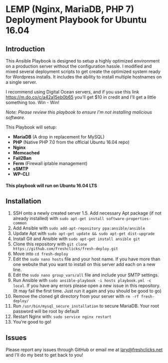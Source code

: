 # LEMP (Nginx, MariaDB, PHP 7) Deployment Playbook for Ubuntu 16.04

## Introduction

This Ansible Playbook is designed to setup a highly optimized environment on a production server without the configuration hassle. I modified and mixed several deployment scripts to get create the optimized system ready for Wordpress installs.
It includes the ability to install multiple hostnames on a single server.

I recommend using Digital Ocean servers, and if you use this link https://m.do.co/c/a42a15eb0b65 you'll get $10 in credit and I'll get a little something too. Win - Win!

*Note: Please review this playbook to ensure I'm not installing malicious software.*

This Playbook will setup:

- **MariaDB** (A drop in replacement for MySQL)
- **PHP** (Native PHP 7.0 from the official Ubuntu 16.04 repo)
- **Nginx**
- **Memcached**
- **Fail2Ban**
- **Ferm** (Firewall iptable management)
- **sSMTP**
- **WP-CLI**

#### This playbook will run on Ubuntu 16.04 LTS

## Installation

1. SSH onto a newly created server
1.5. Add necessary Apt package (if not already installed) with `sudo apt-get install software-properties-common`
2. Add Ansible with `sudo add-apt-repository ppa:ansible/ansible`
3. Update Apt with `sudo apt-get update && sudo apt-get dist-upgrade`
4. Install Git and Ansible with `sudo apt-get install ansible git`
5. Clone this repository with `git clone https://github.com/Freshclicks/fresh-deploy.git`
6. Move into `cd fresh-deploy`
7. Edit the `sudo nano hosts` file and your host name. If you have more than one website that you want to install on this server add each on a new line.
8. Edit the `sudo nano group_vars/all` file and include your SMTP settings.
9. Run Ansible with `sudo ansible-playbook -i hosts playbook.yml -c local`. If you have any errors please open a new issue in this repository. (It may fail the first time. Just run it again and you should be good to go)
10. Remove the cloned git directory from your server with `rm -rf fresh-deploy/`
11. Run `/usr/bin/mysql_secure_installation` to secure MariaDB. Your root password will be root by default
12. Restart Nginx with: `sudo service nginx restart`
13. You're good to go!

## Issues

Please report any issues through GitHub or email me at lary@freshclicks.net and I'll do my best to get back to you!
